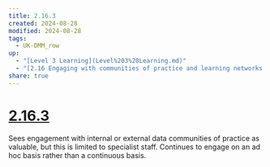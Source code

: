 ```yaml
---
title: 2.16.3
created: 2024-08-28
modified: 2024-08-28
tags:
  - UK-DMM_row
up:
  - "[Level 3 Learning](Level%203%20Learning.md)"
  - "[2.16 Engaging with communities of practice and learning networks to develop data skills](2.16%20Engaging%20with%20communities%20of%20practice%20and%20learning%20networks%20to%20develop%20data%20skills.md)"
share: true
---
```

# [2.16.3](2.16.3.md)

Sees engagement with internal or external data communities of practice as valuable, but this is limited to specialist staff. Continues to engage on an ad hoc basis rather than a continuous basis.
